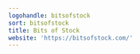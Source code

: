 ```yaml
---
logohandle: bitsofstock
sort: bitsofstock
title: Bits of Stock
website: 'https://bitsofstock.com/'
---
```

